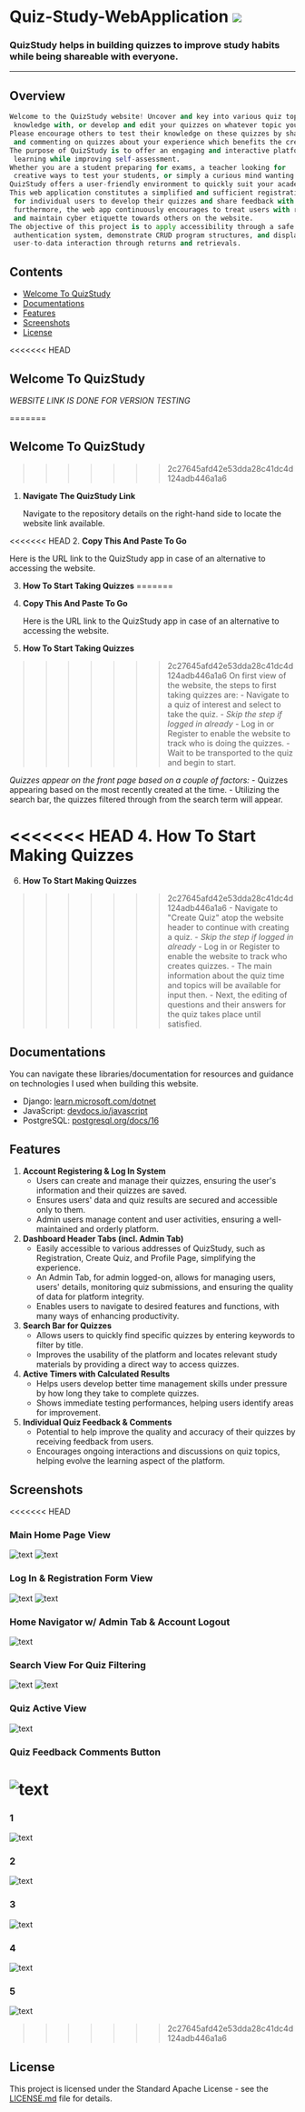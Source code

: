 # Quiz-Study-WebApplication <img src="https://img.shields.io/github/stars/dskroskznik/Quiz-Studying-Webapp"/>
### QuizStudy helps in building quizzes to improve study habits while being shareable with everyone.
---
## Overview
```py
Welcome to the QuizStudy website! Uncover and key into various quiz topics to challenge your
 knowledge with, or develop and edit your quizzes on whatever topic you desire.
Please encourage others to test their knowledge on these quizzes by sharing
 and commenting on quizzes about your experience which benefits the creators and multiple other users taking quizzes.
The purpose of QuizStudy is to offer an engaging and interactive platform for
 learning while improving self-assessment.
Whether you are a student preparing for exams, a teacher looking for
 creative ways to test your students, or simply a curious mind wanting to expand your knowledge.
QuizStudy offers a user-friendly environment to quickly suit your academic needs.
This web application constitutes a simplified and sufficient registration system
 for individual users to develop their quizzes and share feedback with other quizzes on their terms.
 furthermore, the web app continuously encourages to treat users with respect
 and maintain cyber etiquette towards others on the website.
The objective of this project is to apply accessibility through a safe
 authentication system, demonstrate CRUD program structures, and display
 user-to-data interaction through returns and retrievals.
```

## Contents
- [Welcome To QuizStudy](#welcome-to-quizstudy)
- [Documentations](#documentations)
- [Features](#features)
- [Screenshots](#screenshots)
- [License](#license)

<<<<<<< HEAD
## Welcome To QuizStudy 
*WEBSITE LINK IS DONE FOR VERSION TESTING*

=======
## Welcome To QuizStudy
>>>>>>> 2c27645afd42e53dda28c41dc4d124adb446a1a6
1. **Navigate The QuizStudy Link**

   Navigate to the repository details on the right-hand side to locate the website link available.
   

<<<<<<< HEAD
2. **Copy This And Paste To Go**

   Here is the URL link to the QuizStudy app in case of an alternative to accessing the website.


3. **How To Start Taking Quizzes**
=======
3. **Copy This And Paste To Go**

   Here is the URL link to the QuizStudy app in case of an alternative to accessing the website.
   

5. **How To Start Taking Quizzes**
>>>>>>> 2c27645afd42e53dda28c41dc4d124adb446a1a6
   On first view of the website, the steps to first taking quizzes are:
    - Navigate to a quiz of interest and select to take the quiz.
    - *Skip the step if logged in already* - Log in or Register to enable the website to track who is doing the quizzes.
    - Wait to be transported to the quiz and begin to start.
       
   *Quizzes appear on the front page based on a couple of factors:*
    -  Quizzes appearing based on the most recently created at the time.
    -  Utilizing the search bar, the quizzes filtered through from the search term will appear.

<<<<<<< HEAD
4. **How To Start Making Quizzes** 
=======
6. **How To Start Making Quizzes** 
>>>>>>> 2c27645afd42e53dda28c41dc4d124adb446a1a6
    - Navigate to "Create Quiz" atop the website header to continue with creating a quiz.
    - *Skip the step if logged in already* - Log in or Register to enable the website to track who creates quizzes.
    - The main information about the quiz time and topics will be available for input then.
    - Next, the editing of questions and their answers for the quiz takes place until satisfied. 

## Documentations
You can navigate these libraries/documentation for resources and guidance on technologies I used when building this website.
  - Django: [learn.microsoft.com/dotnet](https://learn.microsoft.com/en-us/dotnet/)
  - JavaScript: [devdocs.io/javascript](https://devdocs.io/javascript/)
  - PostgreSQL: [postgresql.org/docs/16](https://www.postgresql.org/docs/16/index.html)

## Features
1. **Account Registering & Log In System**
   - Users can create and manage their quizzes, ensuring the user's information and their quizzes are saved.
   - Ensures users' data and quiz results are secured and accessible only to them.
   - Admin users manage content and user activities, ensuring a well-maintained and orderly platform.
2. **Dashboard Header Tabs (incl. Admin Tab)**
   - Easily accessible to various addresses of QuizStudy, such as Registration, Create Quiz, and Profile Page, simplifying the experience.
   - An Admin Tab, for admin logged-on, allows for managing users, users' details, monitoring quiz submissions, and ensuring the quality of data for platform integrity.
   - Enables users to navigate to desired features and functions, with many ways of enhancing productivity.
3. **Search Bar for Quizzes**
   - Allows users to quickly find specific quizzes by entering keywords to filter by title.
   - Improves the usability of the platform and locates relevant study materials by providing a direct way to access quizzes.
4. **Active Timers with Calculated Results**
   - Helps users develop better time management skills under pressure by how long they take to complete quizzes.
   - Shows immediate testing performances, helping users identify areas for improvement.
5. **Individual Quiz Feedback & Comments**
   - Potential to help improve the quality and accuracy of their quizzes by receiving feedback from users.
   - Encourages ongoing interactions and discussions on quiz topics, helping evolve the learning aspect of the platform.

## Screenshots 
<<<<<<< HEAD
### Main Home Page View
![text](screenshots/home.png)
![text](screenshots/startquiz.png)

### Log In & Registration Form View
![text](screenshots/login.png)
![text](screenshots/reg.png)

### Home Navigator w/ Admin Tab & Account Logout 
![text](screenshots/nav.png)

### Search View For Quiz Filtering
![text](screenshots/searchresult.png)
![text](screenshots/searchempty.png)

### Quiz Active View
![text](screenshots/quizview.png)

### Quiz Feedback Comments Button
![text](screenshots/feed.png)
=======
### 1
![text](screenshots/SC1.png)

### 2
![text](screenshots/SC2.png)

### 3
![text](screenshots/SC3.png)

### 4
![text](screenshots/SC4.png)

### 5
![text](screenshots/SC5.png)
>>>>>>> 2c27645afd42e53dda28c41dc4d124adb446a1a6

## License
This project is licensed under the Standard Apache License - see the [LICENSE.md](LICENSE.md) file for details.

